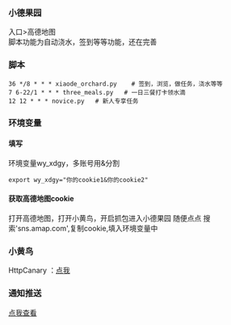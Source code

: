 ### 小德果园    
入口>高德地图   
脚本功能为自动浇水，签到等等功能，还在完善   
### 脚本
```
36 */8 * * * xiaode_orchard.py    # 签到，浏览，做任务，浇水等等
7 6-22/1 * * * three_meals.py   # 一日三餐打卡领水滴
12 12 * * * novice.py   # 新人专享任务
```
### 环境变量
#### 填写
环境变量wy_xdgy，多账号用&分割   
```
export wy_xdgy="你的cookie1&你的cookie2"    
```
#### 获取高德地图cookie
打开高德地图，打开小黄鸟，开启抓包进入小德果园
随便点点
搜索'sns.amap.com',复制cookie,填入环境变量中   
### 小黄鸟
HttpCanary ：[点我](https://www.sogou.com/web?ie=UTF-8&query=%E5%B0%8F%E9%BB%84%E9%B8%9F)
### 通知推送
[点我查看](https://github.com/wuye999/myScripts/blob/main/send.md)
